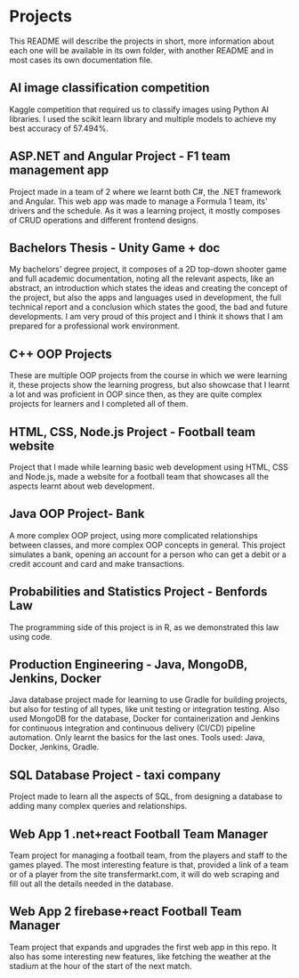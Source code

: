 # Projects

This README will describe the projects in short, more information about each one will be available in its own folder, with another README and in most cases its own documentation file.

## AI image classification competition

Kaggle competition that required us to classify images using Python AI libraries. I used the scikit learn library and multiple models to achieve my best accuracy of 57.494%.

## ASP.NET and Angular Project - F1 team management app

Project made in a team of 2 where we learnt both C#, the .NET framework and Angular. This web app was made to manage a Formula 1 team, its' drivers and the schedule. As it was a learning project, it mostly composes of CRUD operations and different frontend designs.

## Bachelors Thesis - Unity Game + doc

My bachelors' degree project, it composes of a 2D top-down shooter game and full academic documentation, noting all the relevant aspects, like an abstract, an introduction which states the ideas and creating the concept of the project, but also the apps and languages used in development, the full technical report and a conclusion which states the good, the bad and future developments. I am very proud of this project and I think it shows that I am prepared for a professional work environment.

## C++ OOP Projects

These are multiple OOP projects from the course in which we were learning it, these projects show the learning progress, but also showcase that I learnt a lot and was proficient in OOP since then, as they are quite complex projects for learners and I completed all of them.

## HTML, CSS, Node.js Project - Football team website

Project that I made while learning basic web development using HTML, CSS and Node.js, made a website for a football team that showcases all the aspects learnt about web development.

## Java OOP Project- Bank

A more complex OOP project, using more complicated relationships between classes, and more complex OOP concepts in general. This project simulates a bank, opening an account for a person who can get a debit or a credit account and card and make transactions.

## Probabilities and Statistics Project - Benfords Law

The programming side of this project is in R, as we demonstrated this law using code.

## Production Engineering - Java, MongoDB, Jenkins, Docker

Java database project made for learning to use Gradle for building projects, but also for testing of all types, like unit testing or integration testing. Also used MongoDB for the database, Docker for containerization and Jenkins for continuous integration and continuous delivery (CI/CD) pipeline automation. Only learnt the basics for the last ones.
Tools used: Java, Docker, Jenkins, Gradle.

## SQL Database Project - taxi company

Project made to learn all the aspects of SQL, from designing a database to adding many complex queries and relationships.

## Web App 1 .net+react Football Team Manager

Team project for managing a football team, from the players and staff to the games played. The most interesting feature is that, provided a link of a team or of a player from the site transfermarkt.com, it will do web scraping and fill out all the details needed in the database.

## Web App 2 firebase+react Football Team Manager

Team project that expands and upgrades the first web app in this repo. It also has some interesting new features, like fetching the weather at the stadium at the hour of the start of the next match.
